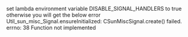set lambda environment variable DISABLE_SIGNAL_HANDLERS to true otherwise you will get the below error
Util_sun_misc_Signal.ensureInitialized: CSunMiscSignal.create() failed. errno: 38 Function not implemented 
